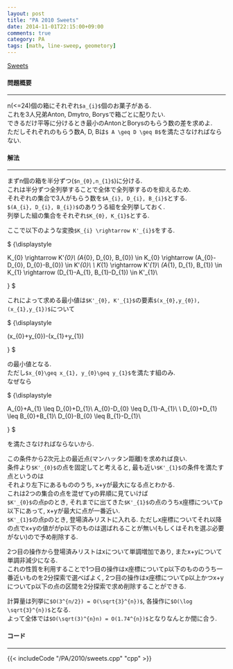 ```yaml
---
layout: post
title: "PA 2010 Sweets"
date: 2014-11-01T22:15:00+09:00
comments: true
category: PA
tags: [math, line-sweep, geometory]
---
```


[Sweets](http://main.edu.pl/en/archive/pa/2010/cuk)

#### 問題概要

****

n(<=24)個の箱にそれぞれ`$a_{i}$`個のお菓子がある.  
これを3人兄弟Anton, Dmytro, Borysで箱ごとに配りたい.  
できるだけ平等に分けるとき最小のAntonとBorysのもらう数の差を求めよ.  
ただしそれぞれのもらう数A, D, Bは`$ A \geq D \geq B$`を満たさなければならない.

#### 解法

****

まずn個の箱を半分ずつ(`$n_{0},n_{1}$`)に分ける.  
これは半分ずつ全列挙することで全体で全列挙するのを抑えるため.  
それぞれの集合で3人がもらう数を`$A_{i}, D_{i}, B_{i}$`とする.  
`$(A_{i}, D_{i}, B_{i})$`のありうる組を全列挙しておく.  
列挙した組の集合をそれぞれ`$K_{0}, K_{1}$`とする.  
  
ここで以下のような変換`$K_{i} \rightarrow K'_{i}$`をする.

<div> $ {\displaystyle

K_{0} \rightarrow K'_{0}\\
(A_{0}, D_{0}, B_{0}) \in K_{0} \rightarrow (A_{0}-D_{0}, D_{0}-B_{0}) \in K'_{0}\\
\\
K_{1} \rightarrow K'_{1}\\
(A_{1}, D_{1}, B_{1}) \in K_{1} \rightarrow (D_{1}-A_{1}, B_{1}-D_{1}) \in K'_{1}\\

} $</div>

これによって求める最小値は`$K'_{0}, K'_{1}$`の要素`$(x_{0},y_{0}), (x_{1},y_{1})$`について

<div> $ {\displaystyle

(x_{0}+y_{0})-(x_{1}+y_{1})

} $</div>

の最小値となる.  
ただし`$x_{0}\geq x_{1}, y_{0}\geq y_{1}$`を満たす組のみ.  
なぜなら

<div> $ {\displaystyle

A_{0}+A_{1} \leq D_{0}+D_{1}\\
A_{0}-D_{0} \leq D_{1}-A_{1}\\
\\
D_{0}+D_{1} \leq B_{0}+B_{1}\\
D_{0}-B_{0} \leq B_{1}-D_{1}\\

} $</div>

を満たさなければならないから.  
  
この条件から2次元上の最近点(マンハッタン距離)を求めれば良い.  
条件より`$K'_{0}$`の点を固定してと考えると, 最も近い`$K'_{1}$`の条件を満たす点というのは  
それより左下にあるもののうち, x+yが最大になる点とわかる.  
これは2つの集合の点を混ぜてyの昇順に見ていけば  
`$K'_{0}$`の点pのとき, それまでに出てきた`$K'_{1}$`の点のうちx座標についてp以下にあって, x+yが最大に点が一番近い.  
`$K'_{1}$`の点pのとき, 登場済みリストに入れる. ただしx座標についてそれ以降の点でx+yの値ががp以下のものは選ばれることが無い(もしくはそれを選ぶ必要がない)ので予め削除する.  
  
2つ目の操作から登場済みリストはxについて単調増加であり, またx+yについて単調非減少になる.  
これの性質を利用することで1つ目の操作はx座標についてp以下のもののうち一番近いものを2分探索で選べばよく, 2つ目の操作はx座標についてp以上かつx+yについてp以下の点の区間を2分探索で求め削除することができる.  
  
計算量は列挙に`$O(3^{n/2}) = O(\sqrt{3}^{n})$`, 各操作に`$O(\log \sqrt{3}^{n})$`となる.  
よって全体では`$O(\sqrt(3)^{n}n) = O(1.74^{n})$`となりなんとか間に合う.


#### コード

****

{{< includeCode "/PA/2010/sweets.cpp" "cpp" >}}
